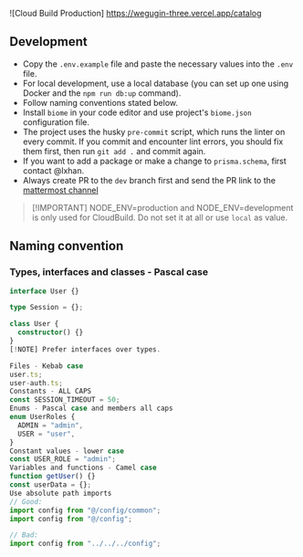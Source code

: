 ![Cloud Build Production] https://wegugin-three.vercel.app/catalog

## Development

- Copy the `.env.example` file and paste the necessary values into the `.env`
  file.
- For local development, use a local database (you can set up one using Docker
  and the `npm run db:up` command).
- Follow naming conventions stated below.
- Install `biome` in your code editor and use project's `biome.json`
  configuration file.
- The project uses the husky `pre-commit` script, which runs the linter on every
  commit. If you commit and encounter lint errors, you should fix them first,
  then run `git add .` and commit again.
- If you want to add a package or make a change to `prisma.schema`, first
  contact @lxhan.
- Always create PR to the `dev` branch first and send the PR link to the
  [mattermost channel](https://mattermost.habsida.com/habsida/channels/naonow)

> [!IMPORTANT] NODE_ENV=production and NODE_ENV=development is only used for
> CloudBuild. Do not set it at all or use `local` as value.

## Naming convention

### Types, interfaces and classes - Pascal case

```ts
interface User {}

type Session = {};

class User {
  constructor() {}
}
[!NOTE] Prefer interfaces over types.

Files - Kebab case
user.ts;
user-auth.ts;
Constants - ALL CAPS
const SESSION_TIMEOUT = 50;
Enums - Pascal case and members all caps
enum UserRoles {
  ADMIN = "admin",
  USER = "user",
}
Constant values - lower case
const USER_ROLE = "admin";
Variables and functions - Camel case
function getUser() {}
const userData = {};
Use absolute path imports
// Good:
import config from "@/config/common";
import config from "@/config";

// Bad:
import config from "../../../config";
